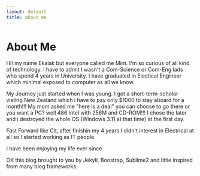 ```yaml
---
layout: default
title: about me
---
```


<h1>About Me</h1>

<p>
Hi! my name Ekalak but everyone called me Mint. I'm so curious of all kind of technology. I have to admit I wasn't a Com-Science or Com-Eng lads who spend 4 years in University. I have graduated in Electical Engineer which minimal exposed to computer as all we know.
</p>

<p>
My Journey just started when I was young. I got a short-term-scholar visting New Zealand which i have to pay only $1000 to stay aboard for a month!!! My mom asked me "here is a deal" you can choose to go there or you want a PC? well 486 intel with 256M and CD-ROM!!! I chose the later and i destroyed the whole OS (Windows 3.11 at that time) at the first day. 
</p>

<p>
Fast Forward like Git, after finishin my 4 years I didn't interest in Electrical at all so I started working as IT people.
</p>

<p>	
I have been enjoying my life ever since.
</p>

<p>
OK this blog brought to you by Jekyll, Boostrap, Sublime2 and little inspired from many blog frameworks. 
</p>
